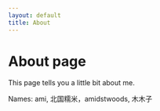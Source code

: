 ```yaml
---
layout: default
title: About
---
```

# About page

<p>This page tells you a little bit about me.
<p>Names: ami, 北国糯米，amidstwoods, 木木子